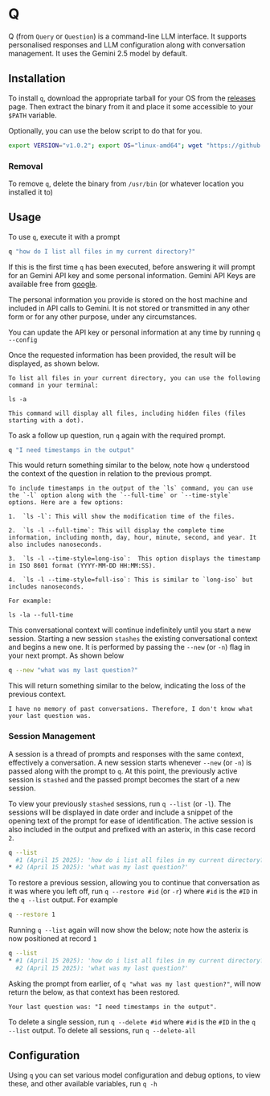 # Q

Q (from `Query` or `Question`) is a command-line LLM interface. It supports personalised responses and LLM configuration along with conversation management. It uses the Gemini 2.5 model by default.

## Installation

To install `q`, download the appropriate tarball for your OS from the [releases](https://github.com/comradequinn/q/releases/) page. Then extract the binary from it and place it some accessible to your `$PATH` variable. 

Optionally, you can use the below script to do that for you.

```bash
export VERSION="v1.0.2"; export OS="linux-amd64"; wget "https://github.com/comradequinn/q/releases/download/${VERSION}/q-${VERSION}-${OS}.tar.gz" && tar -xf "q-${VERSION}-${OS}.tar.gz" && rm -f "q-${VERSION}-${OS}.tar.gz" && chmod +x q && sudo cp q /usr/bin/
```

### Removal

To remove `q`, delete the binary from `/usr/bin` (or whatever location you installed it to)

## Usage

To use `q`, execute it with a prompt

```bash
q "how do I list all files in my current directory?"
```

If this is the first time `q` has been executed, before answering it will prompt for an Gemini API key and some personal information. Gemini API Keys are available free from [google](https://aistudio.google.com/apikey). 

The personal information you provide is stored on the host machine and included in API calls to Gemini. It is not stored or transmitted in any other form or for any other purpose, under any circumstances. 

You can update the API key or personal information at any time by running `q --config` 

Once the requested information has been provided, the result will be displayed, as shown below.

```
To list all files in your current directory, you can use the following command in your terminal:

ls -a

This command will display all files, including hidden files (files starting with a dot).
```

To ask a follow up question, run `q` again with the required prompt.

```bash
q "I need timestamps in the output"
```

This would return something similar to the below, note how `q` understood the context of the question in relation to the previous prompt. 

```
To include timestamps in the output of the `ls` command, you can use the `-l` option along with the `--full-time` or `--time-style` options. Here are a few options:

1.  `ls -l`: This will show the modification time of the files.

2.  `ls -l --full-time`: This will display the complete time information, including month, day, hour, minute, second, and year. It also includes nanoseconds.

3.  `ls -l --time-style=long-iso`:  This option displays the timestamp in ISO 8601 format (YYYY-MM-DD HH:MM:SS).

4.  `ls -l --time-style=full-iso`: This is similar to `long-iso` but includes nanoseconds.

For example:

ls -la --full-time
```

This conversational context will continue indefinitely until you start a new session. Starting a new session `stashes` the existing conversational context and begins a new one. It is performed by passing the `--new` (or `-n`) flag in your next prompt. As shown below

```bash
q --new "what was my last question?"
```

This will return something similar to the below, indicating the loss of the previous context.

```
I have no memory of past conversations. Therefore, I don't know what your last question was.
```

### Session Management

A session is a thread of prompts and responses with the same context, effectively a conversation. A new session starts whenever `--new` (or `-n`) is passed along with the prompt to `q`. At this point, the previously active session is `stashed` and the passed prompt becomes the start of a new session.

To view your previously `stashed` sessions, run `q --list` (or `-l`). The sessions will be displayed in date order and include a snippet of the opening text of the prompt for ease of identification. The active session is also included in the output and prefixed with an asterix, in this case record `2`.

```bash
q --list
  #1 (April 15 2025): 'how do i list all files in my current directory?'
* #2 (April 15 2025): 'what was my last question?'
```

To restore a previous session, allowing you to continue that conversation as it was where you left off, run `q --restore #id` (or `-r`) where `#id` is the `#ID` in the `q --list` output. For example

```bash
q --restore 1
```

Running `q --list` again will now show the below; note how the asterix is now positioned at record `1`

```bash
q --list
* #1 (April 15 2025): 'how do i list all files in my current directory?'
  #2 (April 15 2025): 'what was my last question?'
```

Asking the prompt from earlier, of `q "what was my last question?"`, will now return the below, as that context has been restored.

```
Your last question was: "I need timestamps in the output".
```

To delete a single session, run `q --delete #id` where `#id` is the `#ID` in the `q --list` output. To delete all sessions, run `q --delete-all`

## Configuration

Using `q` you can set various model configuration and debug options, to view these, and other available variables, run `q -h`
